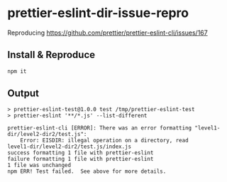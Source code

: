 # prettier-eslint-dir-issue-repro

Reproducing <https://github.com/prettier/prettier-eslint-cli/issues/167>

## Install & Reproduce

```bash
npm it
```

## Output

```Terminal
> prettier-eslint-test@1.0.0 test /tmp/prettier-eslint-test
> prettier-eslint '**/*.js' --list-different

prettier-eslint-cli [ERROR]: There was an error formatting "level1-dir/level2-dir2/test.js":
    Error: EISDIR: illegal operation on a directory, read
level1-dir/level2-dir2/test.js/index.js
success formatting 1 file with prettier-eslint
failure formatting 1 file with prettier-eslint
1 file was unchanged
npm ERR! Test failed.  See above for more details.
```
